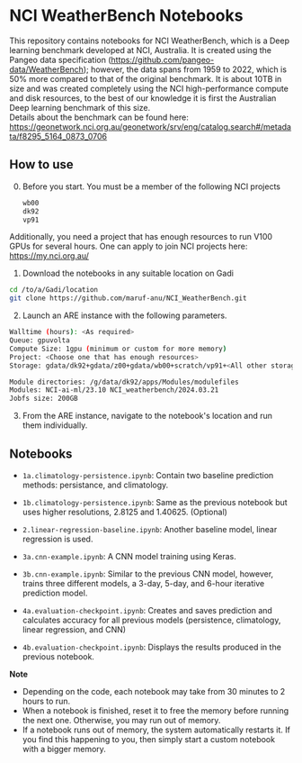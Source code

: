 # NCI WeatherBench Notebooks

This repository contains notebooks for NCI WeatherBench, which is a Deep learning benchmark developed at NCI, Australia. 
It is created using the Pangeo data specification (https://github.com/pangeo-data/WeatherBench); however, the data spans from 1959 to 2022, which is 50% more compared to that of the original benchmark.
It is about 10TB in size and was created completely using the NCI high-performance compute and disk resources, to the best of our knowledge it is first the Australian Deep learning benchmark of this size.  
Details about the benchmark can be found here: https://geonetwork.nci.org.au/geonetwork/srv/eng/catalog.search#/metadata/f8295_5164_0873_0706  


## How to use 

0) Before you start.
    You must be a member of the following NCI projects
    ```bash
    wb00
    dk92
    vp91
    ```
Additionally, you need a project that has enough resources to run V100 GPUs for several hours. 
One can apply to join NCI projects here: https://my.nci.org.au/


1) Download the notebooks in any suitable location on Gadi 
```bash
cd /to/a/Gadi/location
git clone https://github.com/maruf-anu/NCI_WeatherBench.git
```

2) Launch an ARE instance with the following parameters. 
```bash
Walltime (hours): <As required>
Queue: gpuvolta
Compute Size: 1gpu (minimum or custom for more memory)
Project: <Choose one that has enough resources>
Storage: gdata/dk92+gdata/z00+gdata/wb00+scratch/vp91+<All other storage that you need>

Module directories: /g/data/dk92/apps/Modules/modulefiles
Modules: NCI-ai-ml/23.10 NCI_weatherbench/2024.03.21 
Jobfs size: 200GB
```
3) From the ARE instance, navigate to the notebook's location and run them individually.

## Notebooks

- `1a.climatology-persistence.ipynb`: Contain two baseline prediction methods: persistance, and climatology.

- `1b.climatology-persistence.ipynb`: Same as the previous notebook but uses higher resolutions, 2.8125 and 1.40625. (Optional)

- `2.linear-regression-baseline.ipynb`: Another baseline model, linear regression is used.

- `3a.cnn-example.ipynb`: A CNN model training using Keras.

- `3b.cnn-example.ipynb`: Similar to the previous CNN model, however, trains three different models, a 3-day, 5-day, and 6-hour iterative prediction model.

- `4a.evaluation-checkpoint.ipynb`: Creates and saves prediction and calculates accuracy for all previous models (persistence, climatology, linear regression, and CNN)

- `4b.evaluation-checkpoint.ipynb`: Displays the results produced in the previous notebook.


**Note**
- Depending on the code, each notebook may take from 30 minutes to 2 hours to run. 
- When a notebook is finished, reset it to free the memory before running the next one. Otherwise, you may run out of memory.
- If a notebook runs out of memory, the system automatically restarts it. If you find this happening to you, then simply start a custom notebook with a bigger memory. 
